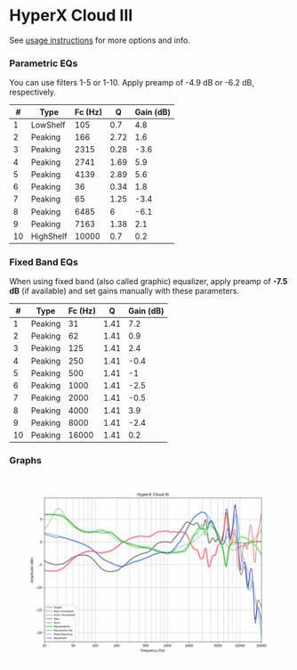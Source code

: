# HyperX Cloud III
See [usage instructions](https://github.com/jaakkopasanen/AutoEq#usage) for more options and info.

### Parametric EQs
You can use filters 1-5 or 1-10. Apply preamp of -4.9 dB or -6.2 dB, respectively.

|   # | Type      |   Fc (Hz) |    Q |   Gain (dB) |
|-----|-----------|-----------|------|-------------|
|   1 | LowShelf  |       105 | 0.7  |         4.8 |
|   2 | Peaking   |       166 | 2.72 |         1.6 |
|   3 | Peaking   |      2315 | 0.28 |        -3.6 |
|   4 | Peaking   |      2741 | 1.69 |         5.9 |
|   5 | Peaking   |      4139 | 2.89 |         5.6 |
|   6 | Peaking   |        36 | 0.34 |         1.8 |
|   7 | Peaking   |        65 | 1.25 |        -3.4 |
|   8 | Peaking   |      6485 | 6    |        -6.1 |
|   9 | Peaking   |      7163 | 1.38 |         2.1 |
|  10 | HighShelf |     10000 | 0.7  |         0.2 |

### Fixed Band EQs
When using fixed band (also called graphic) equalizer, apply preamp of **-7.5 dB** (if available) and set gains manually with these parameters.

|   # | Type    |   Fc (Hz) |    Q |   Gain (dB) |
|-----|---------|-----------|------|-------------|
|   1 | Peaking |        31 | 1.41 |         7.2 |
|   2 | Peaking |        62 | 1.41 |         0.9 |
|   3 | Peaking |       125 | 1.41 |         2.4 |
|   4 | Peaking |       250 | 1.41 |        -0.4 |
|   5 | Peaking |       500 | 1.41 |        -1   |
|   6 | Peaking |      1000 | 1.41 |        -2.5 |
|   7 | Peaking |      2000 | 1.41 |        -0.5 |
|   8 | Peaking |      4000 | 1.41 |         3.9 |
|   9 | Peaking |      8000 | 1.41 |        -2.4 |
|  10 | Peaking |     16000 | 1.41 |         0.2 |

### Graphs
![](./HyperX%20Cloud%20III.png)
